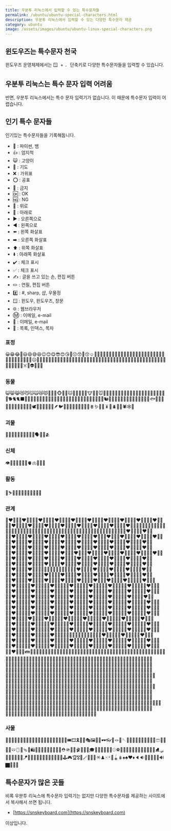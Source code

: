```yaml
---
title: 우분투 리눅스에서 입력할 수 있는 특수문자들
permalink: /ubuntu/ubuntu-special-characters.html
description: 우분투 리눅스에서 입력할 수 있는 다양한 특수문자 제공
category: ubuntu
image: /assets/images/ubuntu/ubuntu-linux-special-characters.png
---
```



윈도우즈는 특수문자 천국
---


윈도우즈 운영체제에서는 <kbd> 🪟 </kbd> + <kbd> . </kbd> 단축키로 
다양한 특수문자들을 입력할 수 있습니다. 


우분투 리눅스는 특수 문자 입력 어려움
---


반면, 우분투 리눅스에서는 특수 문자 입력기가 없습니다. 
이 때문에 특수문자 입력이 어렵습니다. 


인기 특수 문자들
---


인기있는 특수문자들을 기록해둡니다. 


- 🐍 : 파이썬, 뱀
- 👍 : 엄지척
- 😺 : 고양이
- 🙏 : 기도
- ❌ : 가위표
- ⭕ : 공표
- 🚫 : 금지
- 🆗 : OK
- 🆖 : NG
- 🔼 : 위로
- 🔽 : 아래로
- ▶️  : 오른쪽으로
- ◀️  : 왼쪽으로
- ⬅️  : 왼쪽 화살표
- ➡️  : 오른쪽 화살표
- ⬆️  : 위쪽 화살표
- ⬇️  : 아래쪽 화살표
- ✔️  : 체크 표시
- ✅ : 체크 표시
- ✍️ : 글을 쓰고 있는 손, 편집 버튼
- ✏️  : 연필, 편집 버튼
- #️⃣  : #, sharp, 샵, 우물정
- 🪟 : 윈도우, 윈도우즈, 창문
- 🌐 : 웹브라우저
- Ⓜ️ : 이메일, e-mail
- 📧 : 이메일, e-mail
- 📑 : 목록, 인덱스, 목차


### 표정
😀😁😂🤣😃😄😅😆😉😊😋😎😍😘🥰😗😙🥲😚☺️🙂🤗🤩🤔🤨😐😑😶😶‍🌫️🙄😏😣😥😮🤐😯😪😫🥱😴😌😛😜😝🤤😒😓😔😕🙃🤑😲☹️🙁😖😞😟😤😢😭😦😧😨😩🤯😬😮‍💨😰😱🥵🥶😳🤪😵😵‍💫🥴😠😡🤬😷🤒🤕🤢🤮🤧😇🥳🥸🥺🤠🤡🤥🤫🤭🧐🤓😈👿👹👺💀☠️👻👽👾🤖💩


### 동물
😺😸😹😻😼😽🙀😿😾🙈🙉🙊🐵🐶🐺🐱🦁🐯🦒🦊🦝🐮🐷🐗🐭🐹🐰🐻🐻‍❄️🐨🐼🐸🦓🐴🦄🐔🐲🐽🐾🐒🦍🦧🦮🐕‍🦺🐩🐕🐈🐈‍⬛🐅🐆🐎🦌🦬🦏🦛🐂🐃🐄🐖🐏🐑🐐🐪🐫🦙🦘🦥🦨🦡🐘🦣🐁🐀🦔🐇🐿️🦫🦎🐊🐢🐍🐉🦕🦖🦦🦈🐬🦭🐳🐋🐟🐠🐡🦐🦑🐙🦞🦀🐚🦆🐓🦃🦅🕊️🦢🦜🦩🦚🦉🦤🪶🐦🐧🐥🐤🐣🦇🦋🐌🐛🦟🪰🪱🦗🐜🪳🐝🪲🐞🦂🕷️🕸️🦠


### 괴물
🧞‍♀️🧞‍♂️🧞🧟‍♀️🧟‍♂️🧟🗣️👤👥🫂


### 신체
👁️👀🦴🦷👅👄🧠🫀🫁🦾🦿👣


### 활동
🤺⛷️🤼‍♀️🤼‍♂️🤼👯‍♀️👯‍♂️👯


### 관계
👩‍❤️‍👨👩🏻‍❤️‍👨🏻👩🏻‍❤️‍👨🏼👩🏻‍❤️‍👨🏽👩🏻‍❤️‍👨🏾👩🏻‍❤️‍👨🏿👩🏼‍❤️‍👨🏻👩🏼‍❤️‍👨🏼👩🏼‍❤️‍👨🏽👩🏼‍❤️‍👨🏾👩🏼‍❤️‍👨🏿👩🏽‍❤️‍👨🏻👩🏽‍❤️‍👨🏼👩🏽‍❤️‍👨🏽👩🏽‍❤️‍👨🏾👩🏽‍❤️‍👨🏿👩🏾‍❤️‍👨🏻👩🏾‍❤️‍👨🏼👩🏻👨🏻🧑🏻🧑🏻👧🏻👧🏻👦🏻🧒🏻👨🏻‍🦰🧓🏻👵🏻👵🏻🧑🏻‍🦰🧑🏻‍🦱👩🏻‍🦲👨🏻‍🦲👱🏻‍♂️👱🏻‍♀️🧑🏻‍🦳👨🏻‍🦳👩🏾‍❤️‍👨🏽👩🏾‍❤️‍👨🏾👩🏾‍❤️‍👨🏿👩🏿‍❤️‍👨🏻👩🏿‍❤️‍👨🏼👩🏿‍❤️‍👨🏽👩🏿‍❤️‍👨🏾👩🏿‍❤️‍👨🏿👩‍❤️‍👩👩🏻‍❤️‍👩🏻👩🏻‍❤️‍👩🏼👩🏻‍❤️‍👩🏽👩🏻‍❤️‍👩🏾👩🏻‍❤️‍👩🏿👩🏼‍❤️‍👩🏻👩🏼‍❤️‍👩🏼👩🏼‍❤️‍👩🏽👩🏼‍❤️‍👩🏾👩🏼‍❤️‍👩🏿👩🏽‍❤️‍👩🏻👩🏽‍❤️‍👩🏼👩🏽‍❤️‍👩🏽👩🏽‍❤️‍👩🏾👩🏽‍❤️‍👩🏿👩🏾‍❤️‍👩🏻👩🏾‍❤️‍👩🏼👩🏾‍❤️‍👩🏽👩🏾‍❤️‍👩🏾👩🏾‍❤️‍👩🏿👩🏿‍❤️‍👩🏻👩🏿‍❤️‍👩🏼👩🏿‍❤️‍👩🏽👩🏿‍❤️‍👩🏾👩🏿‍❤️‍👩🏿👨‍❤️‍👨👨🏻‍❤️‍👨🏻👨🏻‍❤️‍👨🏼👨🏻‍❤️‍👨🏽👨🏻‍❤️‍👨🏾👨🏻‍❤️‍👨🏿👨🏼‍❤️‍👨🏻👨🏼‍❤️‍👨🏼👨🏼‍❤️‍👨🏽👨🏼‍❤️‍👨🏾👨🏼‍❤️‍👨🏿👨🏽‍❤️‍👨🏻👨🏽‍❤️‍👨🏼👨🏽‍❤️‍👨🏽👨🏽‍❤️‍👨🏾👨🏽‍❤️‍👨🏿👨🏾‍❤️‍👨🏻👨🏾‍❤️‍👨🏼👨🏾‍❤️‍👨🏽👨🏾‍❤️‍👨🏾👨🏾‍❤️‍👨🏿👨🏿‍❤️‍👨🏻👨🏿‍❤️‍👨🏼👨🏿‍❤️‍👨🏽👨🏿‍❤️‍👨🏾👨🏿‍❤️‍👨🏿💑💑🏻💑🏼💑🏽💑🏾💑🏿🧑🏻‍❤️‍🧑🏼🧑🏻‍❤️‍🧑🏽🧑🏻‍❤️‍🧑🏾🧑🏻‍❤️‍🧑🏿🧑🏼‍❤️‍🧑🏻🧑🏼‍❤️‍🧑🏽🧑🏼‍❤️‍🧑🏾🧑🏼‍❤️‍🧑🏿🧑🏽‍❤️‍🧑🏻🧑🏽‍❤️‍🧑🏼🧑🏽‍❤️‍🧑🏾🧑🏽‍❤️‍🧑🏿🧑🏾‍❤️‍🧑🏻🧑🏾‍❤️‍🧑🏼🧑🏾‍❤️‍🧑🏽🧑🏾‍❤️‍🧑🏿🧑🏿‍❤️‍🧑🏻🧑🏿‍❤️‍🧑🏼🧑🏿‍❤️‍🧑🏽🧑🏿‍❤️‍🧑🏾👩‍❤️‍💋‍👨👩🏻‍❤️‍💋‍👨🏻👩🏻‍❤️‍💋‍👨🏼👩🏻‍❤️‍💋‍👨🏽👩🏻‍❤️‍💋‍👨🏾👩🏻‍❤️‍💋‍👨🏿👩🏼‍❤️‍💋‍👨🏻👩🏼‍❤️‍💋‍👨🏼👩🏼‍❤️‍💋‍👨🏽👩🏼‍❤️‍💋‍👨🏾👩🏼‍❤️‍💋‍👨🏿👩🏽‍❤️‍💋‍👨🏻👩🏽‍❤️‍💋‍👨🏼👩🏽‍❤️‍💋‍👨🏽👩🏽‍❤️‍💋‍👨🏾👩🏽‍❤️‍💋‍👨🏿👩🏾‍❤️‍💋‍👨🏻👩🏾‍❤️‍💋‍👨🏼👩🏾‍❤️‍💋‍👨🏽👩🏾‍❤️‍💋‍👨🏾👩🏾‍❤️‍💋‍👨🏿👩🏿‍❤️‍💋‍👨🏻👩🏿‍❤️‍💋‍👨🏼👩🏿‍❤️‍💋‍👨🏽👩🏿‍❤️‍💋‍👨🏾👩🏿‍❤️‍💋‍👨🏿👩‍❤️‍💋‍👩👩🏻‍❤️‍💋‍👩🏻👩🏻‍❤️‍💋‍👩🏼👩🏻‍❤️‍💋‍👩🏽👩🏻‍❤️‍💋‍👩🏾👩🏻‍❤️‍💋‍👩🏿👩🏼‍❤️‍💋‍👩🏻👩🏼‍❤️‍💋‍👩🏼👩🏼‍❤️‍💋‍👩🏽👩🏼‍❤️‍💋‍👩🏾👩🏼‍❤️‍💋‍👩🏿👩🏽‍❤️‍💋‍👩🏻👩🏽‍❤️‍💋‍👩🏼👩🏽‍❤️‍💋‍👩🏽👩🏽‍❤️‍💋‍👩🏾👩🏽‍❤️‍💋‍👩🏿👩🏾‍❤️‍💋‍👩🏻👩🏾‍❤️‍💋‍👩🏼👩🏾‍❤️‍💋‍👩🏽👩🏾‍❤️‍💋‍👩🏾👩🏾‍❤️‍💋‍👩🏿👩🏿‍❤️‍💋‍👩🏻👩🏿‍❤️‍💋‍👩🏼👩🏿‍❤️‍💋‍👩🏽👩🏿‍❤️‍💋‍👩🏾👩🏿‍❤️‍💋‍👩🏿👨‍❤️‍💋‍👨👨🏻‍❤️‍💋‍👨🏻👨🏻‍❤️‍💋‍👨🏼👨🏻‍❤️‍💋‍👨🏽👨🏻‍❤️‍💋‍👨🏾👨🏻‍❤️‍💋‍👨🏿👨🏼‍❤️‍💋‍👨🏻👨🏼‍❤️‍💋‍👨🏼👨🏼‍❤️‍💋‍👨🏽👨🏼‍❤️‍💋‍👨🏾👨🏼‍❤️‍💋‍👨🏿👨🏽‍❤️‍💋‍👨🏻👨🏽‍❤️‍💋‍👨🏼👨🏽‍❤️‍💋‍👨🏽👨🏽‍❤️‍💋‍👨🏾👨🏽‍❤️‍💋‍👨🏿👨🏾‍❤️‍💋‍👨🏻👨🏾‍❤️‍💋‍👨🏼👨🏾‍❤️‍💋‍👨🏽👨🏾‍❤️‍💋‍👨🏾👨🏾‍❤️‍💋‍👨🏿👨🏿‍❤️‍💋‍👨🏻👨🏿‍❤️‍💋‍👨🏼👨🏿‍❤️‍💋‍👨🏽👨🏿‍❤️‍💋‍👨🏾👨🏿‍❤️‍💋‍👨🏿💏💏🏻💏🏼💏🏽💏🏾💏🏿🧑🏻‍❤️‍💋‍🧑🏼🧑🏻‍❤️‍💋‍🧑🏽🧑🏻‍❤️‍💋‍🧑🏾🧑🏻‍❤️‍💋‍🧑🏿🧑🏼‍❤️‍💋‍🧑🏻🧑🏼‍❤️‍💋‍🧑🏽🧑🏼‍❤️‍💋‍🧑🏾🧑🏼‍❤️‍💋‍🧑🏿🧑🏽‍❤️‍💋‍🧑🏻🧑🏽‍❤️‍💋‍🧑🏼🧑🏽‍❤️‍💋‍🧑🏾🧑🏽‍❤️‍💋‍🧑🏿🧑🏾‍❤️‍💋‍🧑🏻🧑🏾‍❤️‍💋‍🧑🏼🧑🏾‍❤️‍💋‍🧑🏽🧑🏾‍❤️‍💋‍🧑🏿🧑🏿‍❤️‍💋‍🧑🏻🧑🏿‍❤️‍💋‍🧑🏼🧑🏿‍❤️‍💋‍🧑🏽🧑🏿‍❤️‍💋‍🧑🏾👪👨‍👩‍👦👨‍👩‍👧👨‍👩‍👧‍👦👨‍👩‍👦‍👦👨‍👩‍👧‍👧👨‍👨‍👦👨‍👨‍👧👨‍👨‍👧‍👦👨‍👨‍👦‍👦👨‍👨‍👧‍👧👩‍👩‍👦👩‍👩‍👧👩‍👩‍👧‍👦👩‍👩‍👦‍👦👩‍👩‍👧‍👧👩‍👦👩‍👧👩‍👧‍👦👩‍👦‍👦👩‍👧‍👧👨‍👦👨‍👧👨‍👧‍👦👨‍👦‍👦👨‍👧‍👧👭👩🏻‍🤝‍👩🏻👩🏻‍🤝‍👩🏼👩🏻‍🤝‍👩🏽👩🏻‍🤝‍👩🏾👩🏻‍🤝‍👩🏿👩🏼‍🤝‍👩🏻👩🏼‍🤝‍👩🏼👩🏼‍🤝‍👩🏽👩🏼‍🤝‍👩🏾👩🏼‍🤝‍👩🏿👩🏽‍🤝‍👩🏻👩🏽‍🤝‍👩🏼👩🏽‍🤝‍👩🏽👩🏽‍🤝‍👩🏾👩🏽‍🤝‍👩🏿👩🏾‍🤝‍👩🏻👩🏾‍🤝‍👩🏼👩🏾‍🤝‍👩🏽👩🏾‍🤝‍👩🏾👩🏾‍🤝‍👩🏿👩🏿‍🤝‍👩🏻👩🏿‍🤝‍👩🏼👩🏿‍🤝‍👩🏽👩🏿‍🤝‍👩🏾👩🏿‍🤝‍👩🏿👫👩🏻‍🤝‍👨🏻👩🏻‍🤝‍👨🏼👩🏻‍🤝‍👨🏽👩🏻‍🤝‍👨🏾👩🏻‍🤝‍👨🏿👩🏼‍🤝‍👨🏻👩🏼‍🤝‍👨🏼👩🏼‍🤝‍👨🏽👩🏼‍🤝‍👨🏾👩🏼‍🤝‍👨🏿👩🏽‍🤝‍👨🏻👩🏽‍🤝‍👨🏼👩🏽‍🤝‍👨🏽👩🏽‍🤝‍👨🏾👩🏽‍🤝‍👨🏿👩🏾‍🤝‍👨🏻👩🏾‍🤝‍👨🏼👩🏾‍🤝‍👨🏽👩🏾‍🤝‍👨🏾👩🏾‍🤝‍👨🏿👩🏿‍🤝‍👨🏻👩🏿‍🤝‍👨🏼👩🏿‍🤝‍👨🏽👩🏿‍🤝‍👨🏾👩🏿‍🤝‍👨🏿👬👨🏻‍🤝‍👨🏻👨🏻‍🤝‍👨🏼👨🏻‍🤝‍👨🏽👨🏻‍🤝‍👨🏾👨🏻‍🤝‍👨🏿👨🏼‍🤝‍👨🏻👨🏼‍🤝‍👨🏼👨🏼‍🤝‍👨🏽👨🏼‍🤝‍👨🏾👨🏼‍🤝‍👨🏿👨🏽‍🤝‍👨🏻👨🏽‍🤝‍👨🏼👨🏽‍🤝‍👨🏽👨🏽‍🤝‍👨🏾👨🏽‍🤝‍👨🏿👨🏾‍🤝‍👨🏻👨🏾‍🤝‍👨🏼👨🏾‍🤝‍👨🏽👨🏾‍🤝‍👨🏾👨🏾‍🤝‍👨🏿👨🏿‍🤝‍👨🏻👨🏿‍🤝‍👨🏼👨🏿‍🤝‍👨🏽👨🏿‍🤝‍👨🏾👨🏿‍🤝‍👨🏿🧑‍🤝‍🧑🧑🏻‍🤝‍🧑🏻🧑🏻‍🤝‍🧑🏼🧑🏻‍🤝‍🧑🏽🧑🏻‍🤝‍🧑🏾🧑🏻‍🤝‍🧑🏿🧑🏼‍🤝‍🧑🏻🧑🏼‍🤝‍🧑🏼🧑🏼‍🤝‍🧑🏽🧑🏼‍🤝‍🧑🏾🧑🏼‍🤝‍🧑🏿🧑🏽‍🤝‍🧑🏻🧑🏽‍🤝‍🧑🏼🧑🏽‍🤝‍🧑🏽🧑🏽‍🤝‍🧑🏾🧑🏽‍🤝‍🧑🏿🧑🏾‍🤝‍🧑🏻🧑🏾‍🤝‍🧑🏼🧑🏾‍🤝‍🧑🏽🧑🏾‍🤝‍🧑🏾🧑🏾‍🤝‍🧑🏿🧑🏿‍🤝‍🧑🏻🧑🏿‍🤝‍🧑🏼🧑🏿‍🤝‍🧑🏽🧑🏿‍🤝‍🧑🏾🧑


### 사물
🎈🎆🎇🧨✨🎉🎎🎍🎋🎄🎃🎊🎏🎐🎑🧧🎀🎁🎡🎠🎫🎟️🎞️🎗️🎢🎪🎭🖼️🎨🧵🕶️👓🛒🪢🧶🪡🦺🥽🥼🧥👔👕👗🧦🧤🧣🩳👖🥻👘👚🩲🩱👙🩴🎒🛍️👝👜👛👞👟🥾🥿👠👡⛑️🪖🧢👑🩰👢👒🎩🎓💋💄💍🏐🏀🥎⚾⚽💎🏈🏉🎱🎳🥌⛳🎿🛶🎽🤿🎣⛸️🛷🥅🏒🥍🏏🏑🎯🪁🥏🎾🏸🏓🥊🥋🥇🥈🥉🏅🎲🎰🕹️🎮🏆🎖️🔮🪄🧿🧩🧸🪅♟️🀄🃏🎴🪀🪆♠️♣️♥️♦️🔈🔉🎵🎼🔔📣📢🔊🏿‍🤝‍🧑🏿


특수문자가 많은 곳들
---


비록 우분투 리눅스에 특수문자 입력기는 없지만 
다양한 특수문자를 제공하는 사이트에서 복사해서 쓰면 됩니다. 


- [https://snskeyboard.com](https://snskeyboard.com)


이상입니다. 
